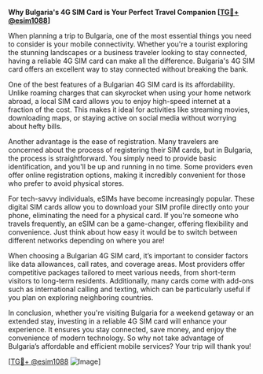 **Why Bulgaria's 4G SIM Card is Your Perfect Travel Companion [[TG💪+ @esim1088](https://t.me/s/esim1088)]**

When planning a trip to Bulgaria, one of the most essential things you need to consider is your mobile connectivity. Whether you're a tourist exploring the stunning landscapes or a business traveler looking to stay connected, having a reliable 4G SIM card can make all the difference. Bulgaria's 4G SIM card offers an excellent way to stay connected without breaking the bank.

One of the best features of a Bulgarian 4G SIM card is its affordability. Unlike roaming charges that can skyrocket when using your home network abroad, a local SIM card allows you to enjoy high-speed internet at a fraction of the cost. This makes it ideal for activities like streaming movies, downloading maps, or staying active on social media without worrying about hefty bills. 

Another advantage is the ease of registration. Many travelers are concerned about the process of registering their SIM cards, but in Bulgaria, the process is straightforward. You simply need to provide basic identification, and you'll be up and running in no time. Some providers even offer online registration options, making it incredibly convenient for those who prefer to avoid physical stores.

For tech-savvy individuals, eSIMs have become increasingly popular. These digital SIM cards allow you to download your SIM profile directly onto your phone, eliminating the need for a physical card. If you're someone who travels frequently, an eSIM can be a game-changer, offering flexibility and convenience. Just think about how easy it would be to switch between different networks depending on where you are!

When choosing a Bulgarian 4G SIM card, it’s important to consider factors like data allowances, call rates, and coverage areas. Most providers offer competitive packages tailored to meet various needs, from short-term visitors to long-term residents. Additionally, many cards come with add-ons such as international calling and texting, which can be particularly useful if you plan on exploring neighboring countries.

In conclusion, whether you're visiting Bulgaria for a weekend getaway or an extended stay, investing in a reliable 4G SIM card will enhance your experience. It ensures you stay connected, save money, and enjoy the convenience of modern technology. So why not take advantage of Bulgaria’s affordable and efficient mobile services? Your trip will thank you! 

[[TG💪+ @esim1088](https://t.me/s/esim1088) ![Image](https://i.postimg.cc/Y0z9fWf4/image.png)]